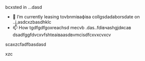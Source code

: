 bcxsted in ...dasd
- 🌱 I’m currently leasing tovbnmівафіва collgsdadaborsdate on ..j,asdcxzbasdhklc
- 📫 How tgdfgdfgoxreachsd mecvb .das..fdівчashgjdясав
dsadfggfdvcxvfshteаіваasdвvmcіsdfcxvxcvxcv
<!---asxczczcgfdчсfsdvfvczxczxc
serjokx/sedfgdfgrjokx is a ✨ specialasdsa ✨ cvrepositxsxsxasxcxory because ijts `README.md` (this fxvile) appears on your GitHub profile.
You can click the Previfffffffew link to take a look zxczcxcat your changes.фіс
--->scaxzcfadfbasdasd
xzc
